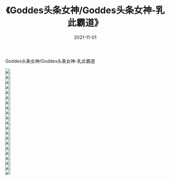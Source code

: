 ﻿---
layout: post
title:  《Goddes头条女神/Goddes头条女神-乳此霸道》
date:   2021-11-01
img: http://img.660000.xyz/Sharelink/网络美图/2021/Goddes头条女神/Goddes头条女神-乳此霸道/000.jpg
categories: [美女, 清纯, 唯美]
---

Goddes头条女神/Goddes头条女神-乳此霸道

 ![](http://img.660000.xyz/Sharelink/网络美图/2021/Goddes头条女神/Goddes头条女神-乳此霸道/001.jpg) <br>![](http://img.660000.xyz/Sharelink/网络美图/2021/Goddes头条女神/Goddes头条女神-乳此霸道/002.jpg) <br>![](http://img.660000.xyz/Sharelink/网络美图/2021/Goddes头条女神/Goddes头条女神-乳此霸道/003.jpg) <br>![](http://img.660000.xyz/Sharelink/网络美图/2021/Goddes头条女神/Goddes头条女神-乳此霸道/004.jpg) <br>![](http://img.660000.xyz/Sharelink/网络美图/2021/Goddes头条女神/Goddes头条女神-乳此霸道/005.jpg) <br>![](http://img.660000.xyz/Sharelink/网络美图/2021/Goddes头条女神/Goddes头条女神-乳此霸道/006.jpg) <br>![](http://img.660000.xyz/Sharelink/网络美图/2021/Goddes头条女神/Goddes头条女神-乳此霸道/007.jpg) <br>![](http://img.660000.xyz/Sharelink/网络美图/2021/Goddes头条女神/Goddes头条女神-乳此霸道/008.jpg) <br>![](http://img.660000.xyz/Sharelink/网络美图/2021/Goddes头条女神/Goddes头条女神-乳此霸道/009.jpg) <br>![](http://img.660000.xyz/Sharelink/网络美图/2021/Goddes头条女神/Goddes头条女神-乳此霸道/010.jpg) <br>![](http://img.660000.xyz/Sharelink/网络美图/2021/Goddes头条女神/Goddes头条女神-乳此霸道/011.jpg) <br>![](http://img.660000.xyz/Sharelink/网络美图/2021/Goddes头条女神/Goddes头条女神-乳此霸道/012.jpg) <br>![](http://img.660000.xyz/Sharelink/网络美图/2021/Goddes头条女神/Goddes头条女神-乳此霸道/013.jpg) <br>![](http://img.660000.xyz/Sharelink/网络美图/2021/Goddes头条女神/Goddes头条女神-乳此霸道/014.jpg) <br>![](http://img.660000.xyz/Sharelink/网络美图/2021/Goddes头条女神/Goddes头条女神-乳此霸道/015.jpg) <br>![](http://img.660000.xyz/Sharelink/网络美图/2021/Goddes头条女神/Goddes头条女神-乳此霸道/016.jpg) <br>![](http://img.660000.xyz/Sharelink/网络美图/2021/Goddes头条女神/Goddes头条女神-乳此霸道/017.jpg) <br>![](http://img.660000.xyz/Sharelink/网络美图/2021/Goddes头条女神/Goddes头条女神-乳此霸道/018.jpg) <br>![](http://img.660000.xyz/Sharelink/网络美图/2021/Goddes头条女神/Goddes头条女神-乳此霸道/019.jpg) <br>![](http://img.660000.xyz/Sharelink/网络美图/2021/Goddes头条女神/Goddes头条女神-乳此霸道/020.jpg) <br>![](http://img.660000.xyz/Sharelink/网络美图/2021/Goddes头条女神/Goddes头条女神-乳此霸道/021.jpg) <br>